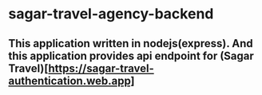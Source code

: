 # sagar-travel-agency-backend
## This application written in nodejs(express). And this application provides api endpoint for (Sagar Travel)[https://sagar-travel-authentication.web.app]
